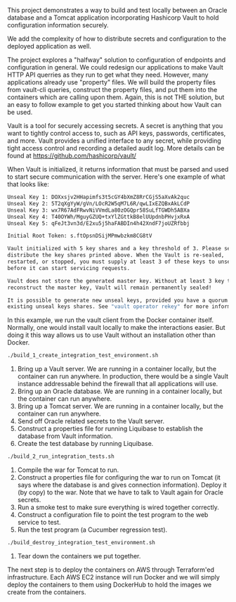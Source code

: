 This project demonstrates a way to build and test locally between an Oracle database and a Tomcat application incorporating Hashicorp Vault to hold configuration information securely. 

We add the complexity of how to distribute secrets and configuration to the deployed application as well. 

The project explores a "halfway" solution to configuration of endpoints and configuration in general.  We could redesign our applications to make Vault HTTP API querries as they run to get what they need.  However, many applications already use "property" files.  We will build the property files from vault-cli queries, construct the property files, and put them into the containers which are calling upon them.  Again, this is not THE solution, but an easy to follow example to get you started thinking about how Vault can be used.

Vault is a tool for securely accessing secrets. A secret is anything that you want to tightly control access to, such as API keys, passwords, certificates, and more. Vault provides a unified interface to any secret, while providing tight access control and recording a detailed audit log. More details can be found at https://github.com/hashicorp/vault/

When Vault is initialized, it returns information that must be parsed and used to start secure communication with the server.  Here's one example of what that looks like:
```bash
Unseal Key 1: DOXxsjv2HHapimfs3t5cGY4bXmZ8RrCGjS5aXvAk2quc
Unseal Key 2: 5T2qXgYyW/gVn/LOcR2W5qM7L6R/qwLIxEZQBxAkLCdP
Unseal Key 3: wx7R67AdFRwvNiVVmdLa80zOGQpr58SuLfTGWDh5ABXa
Unseal Key 4: T40OYWh/MguyGZUQ+txYlZGttkB8elUUpdnbPHvjxRxA
Unseal Key 5: qFeJt3vn3d/E2xu5j5haFABDIn4h42XndF7joUZRfbbj

Initial Root Token: s.ftOpsnDSijMPmwbzkm8CG8tV

Vault initialized with 5 key shares and a key threshold of 3. Please securely
distribute the key shares printed above. When the Vault is re-sealed,
restarted, or stopped, you must supply at least 3 of these keys to unseal it
before it can start servicing requests.

Vault does not store the generated master key. Without at least 3 key to
reconstruct the master key, Vault will remain permanently sealed!

It is possible to generate new unseal keys, provided you have a quorum of
existing unseal keys shares. See "vault operator rekey" for more information.
```

In this example, we run the vault client from the Docker container itself.  Normally, one would install vault locally to make the interactions easier.  But doing it this way allows us to use Vault without an installation other than Docker.

```bash
./build_1_create_integration_test_environment.sh
```
1. Bring up a Vault server.  We are running in a container locally, but the container can run anywhere.  In production, there would be a single Vault instance addressable behind the firewall that all applications will use.
2. Bring up an Oracle database.  We are running in a container locally, but the container can run anywhere.
3. Bring up a Tomcat server.  We are running in a container locally, but the container can run anywhere.
4. Send off Oracle related secrets to the Vault server.
5. Construct a properties file for running Liquibase to establish the database from Vault information.
6. Create the test database by running Liquibase.

```bash
./build_2_run_integration_tests.sh
```
1. Compile the war for Tomcat to run.  
2. Construct a properties file for configuring the war to run on Tomcat (it says where the database is and gives connection information).  Deploy it (by copy) to the war.  Note that we have to talk to Vault again for Oracle secrets.
3. Run a smoke test to make sure everything is wired together correctly.
4. Construct a configuration file to point the test program to the web service to test.
5. Run the test program (a Cucumber regression test).

```bash
./build_destroy_integration_test_environment.sh
```
1. Tear down the containers we put together.

The next step is to deploy the containers on AWS through Terraform'ed infrastructure.  Each AWS EC2 instance will run Docker and we will simply deploy the containers to them using DockerHub to hold the images we create from the containers.